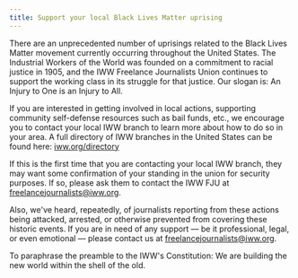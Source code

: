 ```yaml
---
title: Support your local Black Lives Matter uprising
---
```

There are an unprecedented number of uprisings related to the Black Lives Matter movement currently occurring throughout the United States. The Industrial Workers of the World was founded on a commitment to racial justice in 1905, and the IWW Freelance Journalists Union continues to support the working class in its struggle for that justice. Our slogan is: An Injury to One is an Injury to All.

If you are interested in getting involved in local actions, supporting community self-defense resources such as bail funds, etc., we encourage you to contact your local IWW branch to learn more about how to do so in your area. A full directory of IWW branches in the United States can be found here: [iww.org/directory](https://iww.org/directory)

If this is the first time that you are contacting your local IWW branch, they may want some confirmation of your standing in the union for security purposes. If so, please ask them to contact the IWW FJU at [freelancejournalists@iww.org](mailto:freelancejournalists@iww.org).

Also, we've heard, repeatedly, of journalists reporting from these actions being attacked, arrested, or otherwise prevented from covering these historic events. If you are in need of any support — be it professional, legal, or even emotional — please contact us at [freelancejournalists@iww.org](mailto:freelancejournalists@iww.org).

To paraphrase the preamble to the IWW's Constitution: We are building the new world within the shell of the old.
